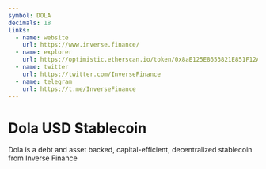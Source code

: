 ```yaml
---
symbol: DOLA
decimals: 18
links:
  - name: website
    url: https://www.inverse.finance/
  - name: explorer
    url: https://optimistic.etherscan.io/token/0x8aE125E8653821E851F12A49F7765db9a9ce7384
  - name: twitter
    url: https://twitter.com/InverseFinance
  - name: telegram
    url: https://t.me/InverseFinance
---
```


# Dola USD Stablecoin

Dola is a debt and asset backed, capital-efficient, decentralized stablecoin from Inverse Finance
